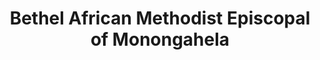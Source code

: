 ---
layout: repo
title: "Bethel African Methodist Episcopal of Monongahela"
id: 14170
permalink: repos/14170/
---